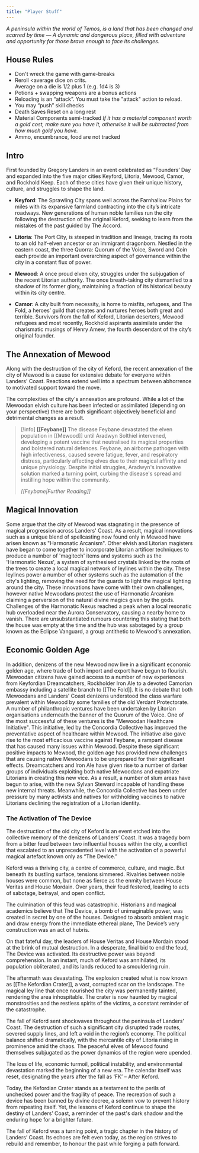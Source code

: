 ```yaml
---
title: "Player Stuff"
---
```


*A peninsula within the world of Temos, is a land that has been changed and scarred by time — A dynamic and dangerous place, filled with adventure and opportunity for those brave enough to face its challenges.* 

## House Rules

- Don't wreck the game with game-breaks
- Reroll \<average dice on crits.  
    Average on a die is 1/2 plus 1 (e.g. 1d4 is 3)
- Potions + swapping weapons are a bonus actions
- Reloading is an “attack”. You must take the "attack" action to reload.
- You may “push” skill checks
- Death Saves Reset on a long rest
- Material Components semi-tracked
  *If it has a material component worth a gold cost, make sure you have it, otherwise it will be subtracted from how much gold you have.* 
- Ammo, encumbrance, food are not tracked

## Intro
First founded by Gregory Landers in an event celebrated as “Founders’ Day and expanded into the five major cities Keyford, Litoria, Mewood, Camor, and Rockhold Keep. Each of these cities have given their unique history, culture, and struggles to shape the land. 

- **Keyford**: The Sprawling City spans well across the Farnhallow Plains for miles with its expansive farmland contracting into the city’s intricate roadways. New generations of human noble families run the city following the destruction of the original Keford, seeking to learn from the mistakes of the past guided by The Accord.

- **Litoria**: The Port City, is steeped in tradition and lineage, tracing its roots to an old half-elven ancestor or an immigrant dragonborn. Nestled in the eastern coast, the three Quorra: Quorum of the Voice, Sword and Coin each provide an important overarching aspect of governance within the city in a constant flux of power.

- **Mewood**: A once proud elven city, struggles under the subjugation of the recent Litorian authority. The once breath-taking city dismantled to a shadow of its former glory, maintaining a fraction of its historical beauty within its city centre.

- **Camor**: A city built from necessity, is home to misfits, refugees, and The Fold, a heroes’ guild that creates and nurtures heroes both great and terrible. Survivors from the fall of Keford, Litorian deserters, Mewood refugees and most recently, Rockhold aspirants assimilate under the charismatic musings of Henry Amew, the fourth descendant of the city’s original founder.

## The Annexation of Mewood

Along with the destruction of the city of Keford, the recent annexation of the city of Mewood is a cause for extensive debate for everyone within Landers' Coast. Reactions extend well into a spectrum between abhorrence to motivated support toward the move.

The complexities of the city's annexation are profound. While a lot of the Mewoodan elvish culture has been infected or assimilated (depending on your perspective) there are both significant objectively beneficial and detrimental changes as a result.

> [!info] **[[Feybane]]**
> The disease Feybane devastated the elven population in [[Mewood]] until Aradwyn Solthiel intervened, developing a potent vaccine that neutralised its magical properties and bolstered natural defences. Feybane, an airborne pathogen with high infectiveness, caused severe fatigue, fever, and respiratory distress, particularly affecting elves due to their magical affinity and unique physiology. Despite initial struggles, Aradwyn's innovative solution marked a turning point, curbing the disease's spread and instilling hope within the community.
> 
>  *[[Feybane|Further Reading]]*

## Magical Innovation

Some argue that the city of Mewood was stagnating in the presence of magical progression across Landers' Coast. As a result, magical innovations such as a unique blend of spellcasting now found only in Mewood have arisen known as "Harmonatic Arcanism". Other elvish and Litorian magisters have began to come together to incorporate Litorian artificer techniques to produce a number of 'magitech' items and systems such as the 'Harmonatic Nexus', a system of synthesised crystals linked by the roots of the trees to create a local magical network of leylines within the city. These leylines power a number of other systems such as the automation of the city's lighting, removing the need for the guards to light the magical lighting around the city. These innovations have come with their own challenges, however native Mewoodans protest the use of Harmonatic Arcanism claiming a perversion of the natural divine magics given by the gods. Challenges of the Harmonatic Nexus reached a peak when a local resonatic hub overloaded near the Aurora Conservatory, causing a nearby home to vanish. There are unsubstantiated rumours countering this stating that both the house was empty at the time and the hub was sabotaged by a group known as the Eclipse Vanguard, a group antithetic to Mewood's annexation.

## Economic Golden Age

In addition, denizens of the new Mewood now live in a significant economic golden age, where trade of both import and export have begun to flourish. Mewoodan citizens have gained access to a number of new experiences from Keyfordian Dreamcatchers, Rockholder Iron Ale to a devoted Camorian embassy including a satellite branch to [[The Fold]]. It is no debate that both Mewoodans and Landers' Coast denizens understood the class warfare prevalent within Mewood by some families of the old Verdant Protectorate. A number of philanthropic ventures have been undertaken by Litorian organisations underneath the banner of the Quorum of the Voice. One of the most successful of these ventures is the "Mewoodan Healthcare Initiative". This initiative, led by the Concordia Collective has improved the preventative aspect of healthcare within Mewood. The initiative also gave rise to the most efficacious vaccine against Feybane, a rampant disease that has caused many issues within Mewood. Despite these significant positive impacts to Mewood, the golden age has provided new challenges that are causing native Mewoodans to be unprepared for their significant effects. Dreamcatchers and Iron Ale have given rise to a number of darker groups of individuals exploiting both native Mewoodans and expatriate Litorians in creating this new vice. As a result, a number of slum areas have begun to arise, with the new Sylvan Steward incapable of handling these new internal threats. Meanwhile, the Concordia Collective has been under pressure by many activists and natives for withholding vaccines to native Litorians declining the registration of a Litorian identity.

### The Activation of The Device

The destruction of the old city of Keford is an event etched into the collective memory of the denizens of Landers’ Coast. It was a tragedy born from a bitter feud between two influential houses within the city, a conflict that escalated to an unprecedented level with the activation of a powerful magical artefact known only as “The Device.”

Keford was a thriving city, a centre of commerce, culture, and magic. But beneath its bustling surface, tensions simmered. Rivalries between noble houses were common, but none as fierce as the enmity between House Veritas and House Mordain. Over years, their feud festered, leading to acts of sabotage, betrayal, and open conflict. 

The culmination of this feud was catastrophic. Historians and magical academics believe that The Device, a bomb of unimaginable power, was created in secret by one of the houses. Designed to absorb ambient magic and draw energy from the immediate ethereal plane, The Device’s very construction was an act of hubris.

On that fateful day, the leaders of House Veritas and House Mordain stood at the brink of mutual destruction. In a desperate, final bid to end the feud, The Device was activated. Its destructive power was beyond comprehension. In an instant, much of Keford was annihilated, its population obliterated, and its lands reduced to a smouldering ruin.

The aftermath was devastating. The explosion created what is now known as [[The Kefordian Crater]], a vast, corrupted scar on the landscape. The magical ley line that once nourished the city was permanently tainted, rendering the area inhospitable. The crater is now haunted by magical monstrosities and the restless spirits of the victims, a constant reminder of the catastrophe.

The fall of Keford sent shockwaves throughout the peninsula of Landers' Coast. The destruction of such a significant city disrupted trade routes, severed supply lines, and left a void in the region’s economy. The political balance shifted dramatically, with the mercantile city of Litoria rising in prominence amid the chaos. The peaceful elves of Mewood found themselves subjugated as the power dynamics of the region were upended.

The loss of life, economic turmoil, political instability, and environmental devastation marked the beginning of a new era. The calendar itself was reset, designating the years after the fall as ‘FK’ – After Keford.

Today, the Kefordian Crater stands as a testament to the perils of unchecked power and the fragility of peace. The recreation of such a device has been banned by divine decree, a solemn vow to prevent history from repeating itself. Yet, the lessons of Keford continue to shape the destiny of Landers’ Coast, a reminder of the past's dark shadow and the enduring hope for a brighter future.

The fall of Keford was a turning point, a tragic chapter in the history of Landers’ Coast. Its echoes are felt even today, as the region strives to rebuild and remember, to honour the past while forging a path forward. 